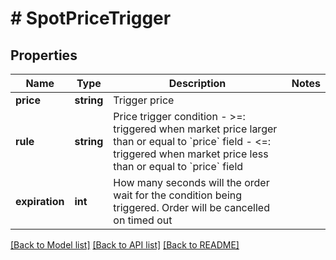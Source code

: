 # # SpotPriceTrigger

## Properties

Name | Type | Description | Notes
------------ | ------------- | ------------- | -------------
**price** | **string** | Trigger price | 
**rule** | **string** | Price trigger condition  - &gt;&#x3D;: triggered when market price larger than or equal to &#x60;price&#x60; field - &lt;&#x3D;: triggered when market price less than or equal to &#x60;price&#x60; field | 
**expiration** | **int** | How many seconds will the order wait for the condition being triggered. Order will be cancelled on timed out | 

[[Back to Model list]](../../README.md#documentation-for-models) [[Back to API list]](../../README.md#documentation-for-api-endpoints) [[Back to README]](../../README.md)
